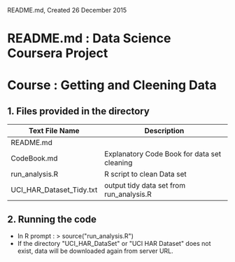 
README.md, Created 26 December 2015

# README.md : Data Science Coursera Project
# Course : Getting and Cleening Data

## 1. Files provided in the directory

Text File Name | Description
-------------- | -----------
README.md   |
CodeBook.md | Explanatory Code Book for data set cleaning
run_analysis.R | R script to clean Data set
UCI_HAR_Dataset_Tidy.txt | output tidy data set from run_analysis.R

## 2. Running the code
   * In R prompt : > source("run_analysis.R")
   * If the directory "UCI_HAR_DataSet" or "UCI HAR Dataset" does not exist, data will be downloaded again from server URL.
